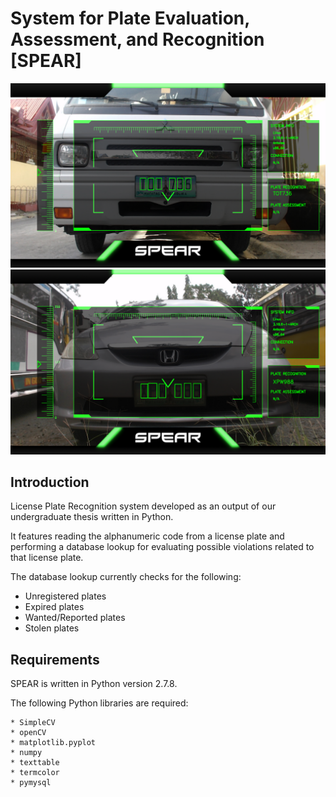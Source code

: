 # System for Plate Evaluation, Assessment, and Recognition [SPEAR] #

![Screenshot 1](/screenshots/lpr1.png?raw=true)
![Screenshot 2](/screenshots/lpr2.png?raw=true)

## Introduction ##
License Plate Recognition system developed as an output of our 
undergraduate thesis written in Python.

It features reading the alphanumeric code from a license plate and
performing a database lookup for evaluating possible violations
related to that license plate.

The database lookup currently checks for the following:

   * Unregistered plates
   * Expired plates
   * Wanted/Reported plates
   * Stolen plates

## Requirements ##
SPEAR is written in Python version 2.7.8.

The following Python libraries are required:

    * SimpleCV
    * openCV
    * matplotlib.pyplot
    * numpy
    * texttable
    * termcolor
    * pymysql
